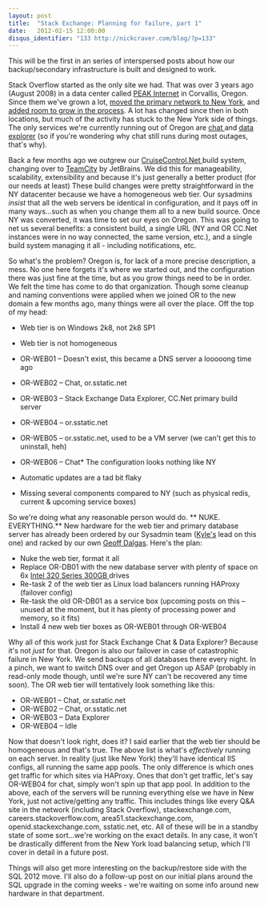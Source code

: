 ```yaml
---
layout: post
title:  "Stack Exchange: Planning for failure, part 1"
date:   2012-02-15 12:00:00
disqus_identifier: "133 http://nickcraver.com/blog/?p=133"
---
```

This will be the first in an series of interspersed posts about how our backup/secondary infrastructure is built and designed to work.

Stack Overflow started as the only site we had. That was over 3 years ago (August 2008) in a data center called [PEAK Internet](https://www.peakinternet.com/) in Corvallis, Oregon.  Since them we've grown a lot, [moved the primary network to New York](http://blog.serverfault.com/2010/10/23/1383845452/), and [added room to grow in the process](http://blog.serverfault.com/2010/10/29/1432571770/).  A lot has changed since then in both locations, but much of the activity has stuck to the New York side of things.  The only services we're currently running out of Oregon are [chat ](https://chat.stackexchange.com/)and [data explorer](https://data.stackexchange.com/) (so if you're wondering why chat still runs during most outages, that's why).
<!--more-->

Back a few months ago we outgrew our [CruiseControl.Net ](http://www.cruisecontrolnet.org/)build system, changing over to [TeamCity](https://www.jetbrains.com/teamcity/) by JetBrains.  We did this for manageability, scalability, extensibility and because it's just generally a better product (for our needs at least)  These build changes were pretty straightforward in the NY datacenter because we have a homogeneous web tier.  Our sysadmins _insist_ that all the web servers be identical in configuration, and it pays off in many ways...such as when you change them all to a new build source. Once NY was converted, it was time to set our eyes on Oregon.  This was going to net us several benefits: a consistent build, a single URL (NY and OR CC.Net instances were in no way connected, the same version, etc.), and a single build system managing it all - including notifications, etc.

So what's the problem?  Oregon is, for lack of a more precise description, a mess.  No one here forgets it's where we started out, and the configuration there was just fine at the time, but as you grow things need to be in order.  We felt the time has come to do that organization.  Though some cleanup and naming conventions were applied when we joined OR to the new domain a few months ago, many things were all over the place.  Off the top of my head:

*   Web tier is on Windows 2k8, not 2k8 SP1
*   Web tier is not homogeneous

*   OR-WEB01 &#8211; Doesn't exist, this became a DNS server a looooong time ago
*   OR-WEB02 &#8211; Chat, or.sstatic.net
*   OR-WEB03 &#8211; Stack Exchange Data Explorer, CC.Net primary build server
*   OR-WEB04 &#8211; or.sstatic.net
*   OR-WEB05 &#8211; or.sstatic.net, used to be a VM server (we can't get this to uninstall, heh)
*   OR-WEB06 &#8211; Chat*   The configuration looks nothing like NY
*   Automatic updates are a tad bit flaky
*   Missing several components compared to NY (such as physical redis, current &amp; upcoming service boxes)

So we're doing what any reasonable person would do. ** NUKE. EVERYTHING.** New hardware for the web tier and primary database server has already been ordered by our Sysadmin team ([Kyle's](https://serverfault.com/users/2561/kyle-brandt) lead on this one) and racked by our own [Geoff Dalgas](https://stackoverflow.com/users/2/geoff-dalgas).  Here's the plan:

*   Nuke the web tier, format it all
*   Replace OR-DB01 with the new database server with plenty of space on 6x [Intel 320 Series 300GB ](https://ark.intel.com/products/56567/Intel-SSD-320-Series-(300GB-2_5in-SATA-3Gbs-25nm-MLC))drives
*   Re-task 2 of the web tier as Linux load balancers running HAProxy (failover config)
*   Re-task the old OR-DB01 as a service box (upcoming posts on this &#8211; unused at the moment, but it has plenty of processing power and memory, so it fits)
*   Install 4 new web tier boxes as OR-WEB01 through OR-WEB04

Why all of this work just for Stack Exchange Chat & Data Explorer?  Because it's not _just_ for that.  Oregon is also our failover in case of catastrophic failure in New York.  We send backups of all databases there every night.  In a pinch, we want to switch DNS over and get Oregon up ASAP (probably in read-only mode though, until we're sure NY can't be recovered any time soon). The OR web tier will tentatively look something like this:

*   OR-WEB01 &#8211; Chat, or.sstatic.net
*   OR-WEB02 &#8211; Chat, or.sstatic.net
*   OR-WEB03 &#8211; Data Explorer
*   OR-WEB04 &#8211; Idle

Now that doesn't look right, does it?  I said earlier that the web tier should be homogeneous and that's true.  The above list is what's _effectively_ running on each server.  In reality (just like New York) they'll have identical IIS configs, all running the same app pools.  The only difference is which ones get traffic for which sites via HAProxy.  Ones that don't get traffic, let's say OR-WEB04 for chat, simply won't spin up that app pool. In addition to the above, each of the servers will be running everything else we have in New York, just not active/getting any traffic.  This includes things like every Q&A site in the network (including Stack Overflow), stackexchange.com, careers.stackoverflow.com, area51.stackexchange.com, openid.stackexchange.com, sstatic.net, etc.  All of these will be in a standby state of some sort...we're working on the exact details.  In any case, it won't be drastically different from the New York load balancing setup, which I'll cover in detail in a future post.

Things will also get more interesting on the backup/restore side with the SQL 2012 move.  I'll also do a follow-up post on our initial plans around the SQL upgrade in the coming weeks - we're waiting on some info around new hardware in that department.